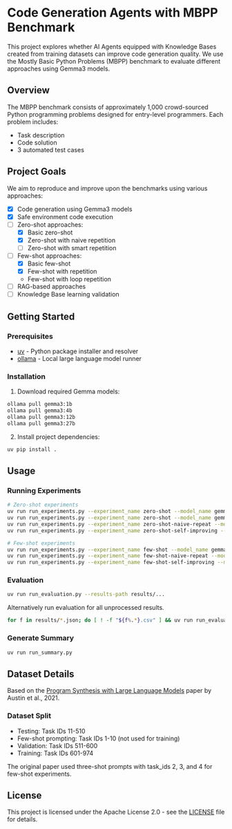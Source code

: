 # Code Generation Agents with MBPP Benchmark

This project explores whether AI Agents equipped with Knowledge Bases created from training datasets can improve code generation quality. We use the Mostly Basic Python Problems (MBPP) benchmark to evaluate different approaches using Gemma3 models.

## Overview

The MBPP benchmark consists of approximately 1,000 crowd-sourced Python programming problems designed for entry-level programmers. Each problem includes:
- Task description
- Code solution
- 3 automated test cases

## Project Goals

We aim to reproduce and improve upon the benchmarks using various approaches:

- [x] Code generation using Gemma3 models
- [x] Safe environment code execution
- [ ] Zero-shot approaches:
  - [x] Basic zero-shot
  - [x] Zero-shot with naive repetition
  - [ ] Zero-shot with smart repetition
- [ ] Few-shot approaches:
  - [x] Basic few-shot
  - [x] Few-shot with repetition
  - Few-shot with loop repetition
- [ ] RAG-based approaches
- [ ] Knowledge Base learning validation

## Getting Started

### Prerequisites

- [uv](https://github.com/astral-sh/uv) - Python package installer and resolver
- [ollama](https://ollama.com/download) - Local large language model runner

### Installation

1. Download required Gemma models:
```bash
ollama pull gemma3:1b
ollama pull gemma3:4b
ollama pull gemma3:12b
ollama pull gemma3:27b
```

2. Install project dependencies:
```bash
uv pip install .
```

## Usage

### Running Experiments

```bash
# Zero-shot experiments
uv run run_experiments.py --experiment_name zero-shot --model_name gemma3:1b
uv run run_experiments.py --experiment_name zero-shot --model_name gemma3:4b
uv run run_experiments.py --experiment_name zero-shot-naive-repeat --model_name gemma3:1b --num-iterations 3
uv run run_experiments.py --experiment_name zero-shot-self-improving --model_name gemma3:1b --num-iterations 3

# Few-shot experiments
uv run run_experiments.py --experiment_name few-shot --model_name gemma3:1b
uv run run_experiments.py --experiment_name few-shot-naive-repeat --model_name gemma3:1b --num-iterations 3
uv run run_experiments.py --experiment_name few-shot-self-improving --model_name gemma3:1b --num-iterations 3
```

### Evaluation

```bash
uv run run_evaluation.py --results-path results/...
```

Alternatively run evaluation for all unprocessed results.
```bash
for f in results/*.json; do [ ! -f "${f%.*}.csv" ] && uv run run_evaluation.py --results-path "$f"; done
```

### Generate Summary

```bash
uv run run_summary.py
```

## Dataset Details

Based on the [Program Synthesis with Large Language Models](https://arxiv.org/pdf/2108.07732) paper by Austin et al., 2021.

### Dataset Split

- Testing: Task IDs 11-510
- Few-shot prompting: Task IDs 1-10 (not used for training)
- Validation: Task IDs 511-600
- Training: Task IDs 601-974

The original paper used three-shot prompts with task_ids 2, 3, and 4 for few-shot experiments.


## License

This project is licensed under the Apache License 2.0 - see the [LICENSE](LICENSE) file for details.
